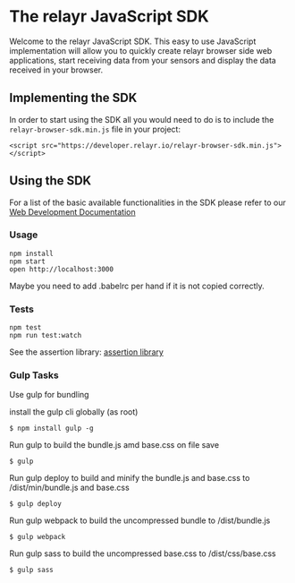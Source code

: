 The relayr JavaScript SDK
=========================

Welcome to the relayr JavaScript SDK. This easy to use JavaScript implementation will allow you to quickly create relayr browser side web applications, start receiving data from your sensors and display the data received in your browser.


## Implementing the SDK

In order to start using the SDK all you would need to do is to include the `relayr-browser-sdk.min.js` file in your project:

	<script src="https://developer.relayr.io/relayr-browser-sdk.min.js"></script>

## Using the SDK

For a list of the basic available functionalities in the SDK please refer to our [Web Development Documentation](https://developer.relayr.io/documents/WebDev/WebDevelopers)


### Usage

```
npm install
npm start
open http://localhost:3000
```

Maybe you need to add .babelrc per hand if it is not copied correctly.

### Tests

```
npm test
npm run test:watch
```
See the assertion library: [assertion library](https://github.com/mjackson/expect)

### Gulp Tasks

Use gulp for bundling

install the gulp cli globally (as root)

```
$ npm install gulp -g
```

Run gulp to build the bundle.js amd base.css on file save

```
$ gulp
```

Run gulp deploy to build and minify the bundle.js and base.css to /dist/min/bundle.js and base.css

```
$ gulp deploy
```

Run gulp webpack to build the uncompressed bundle to /dist/bundle.js

```
$ gulp webpack
```

Run gulp sass to build the uncompressed base.css to /dist/css/base.css

```
$ gulp sass
```
